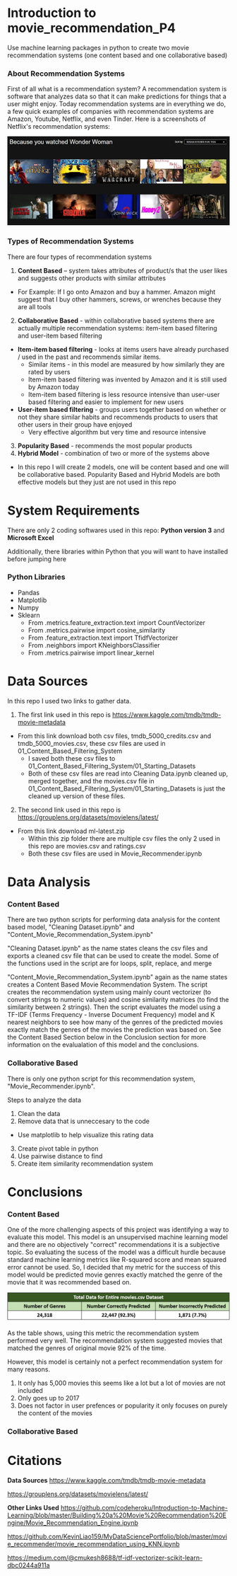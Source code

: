 # Introduction to movie_recommendation_P4
Use machine learning packages in python to create two movie recommendation systems (one content based and one collaborative based)

### About Recommendation Systems
First of all what is a recommendation system? A recommendation system is software that analyzes data so that it can make predictions for things that a user might enjoy. 
Today recommendation systems are in everything we do, a few quick examples of companies with recommendation systems are Amazon, Youtube, Netflix, and even Tinder. Here is a screenshots of Netflix's recommendation systems:

![](04_Images/Netflix_Rec.jpg)

### Types of Recommendation Systems
There are four types of recommendation systems

1. **Content Based** – system takes attributes of product/s that the user likes and suggests other products with similar attributes
  * For Example: If I go onto Amazon and buy a hammer. Amazon might suggest that I buy other hammers, screws, or wrenches because they are all tools
2. **Collaborative Based** - within collaborative based systems there are actually multiple recommendation systems: item-item based filtering and user-item based filtering
  * **Item-item based filtering** - looks at items users have already purchased / used in the past and recommends similar items.
    * Similar items - in this model are measured by how similarly they are rated by users
    * Item-item based filtering was invented by Amazon and it is still used by Amazon today
    * Item-item based filtering is less resource intensive than user-user based filtering and easier to implement for new users
  * **User-item based filtering** - groups users together based on whether or not they share similar habits and recommends products to users that other users in their group have enjoyed
    * Very effective algorithm but very time and resource intensive 
3. **Popularity Based** - recommends the most popular products
4. **Hybrid Model** - combination of two or more of the systems above

* In this repo I will create 2 models, one will be content based and one will be collaborative based. Popularity Based and Hybrid Models are both effective models but they just are not used in this repo

# System Requirements

There are only 2 coding softwares used in this repo: **Python version 3** and **Microsoft Excel**

Additionally, there libraries within Python that you will want to have installed before jumping here

### Python Libraries
* Pandas
* Matplotlib
* Numpy
* Sklearn
  * From .metrics.feature_extraction.text import CountVectorizer
  * From .metrics.pairwise import cosine_similarity
  * From .feature_extraction.text import TfidfVectorizer
  * From .neighbors import KNeighborsClassifier
  * From .metrics.pairwise import linear_kernel

# Data Sources
In this repo I used two links to gather data. 

1. The first link used in this repo is https://www.kaggle.com/tmdb/tmdb-movie-metadata
  * From this link download both csv files, tmdb_5000_credits.csv and tmdb_5000_movies.csv, these csv files are used in 01_Content_Based_Filtering_System
    * I saved both these csv files to 01_Content_Based_Filtering_System/01_Starting_Datasets
    * Both of these csv files are read into Cleaning Data.ipynb cleaned up, merged together, and the movies.csv file in 01_Content_Based_Filtering_System/01_Starting_Datasets is just the cleaned up version of these files. 

2. The second link used in this repo is https://grouplens.org/datasets/movielens/latest/
  * From this link download ml-latest.zip 
    * Within this zip folder there are multiple csv files the only 2 used in this repo are movies.csv and ratings.csv
    * Both these csv files are used in Movie_Recommender.ipynb

# Data Analysis 

### Content Based
There are two python scripts for performing data analysis for the content based model, "Cleaning Dataset.ipynb" and "Content_Movie_Recommendation_System.ipynb"

"Cleaning Dataset.ipynb" as the name states cleans the csv files and exports a cleaned csv file that can be used to create the model. Some of the functions used in the script are for loops, split, replace, and merge

"Content_Movie_Recommendation_System.ipynb" again as the name states creates a Content Based Movie Recommendation System. The script creates the recommendation system using mainly count vectorizer (to convert strings to numeric values) and cosine similarity matrices (to find the similarity between 2 strings). Then the script evaluates the model using a TF-IDF (Terms Frequency - Inverse Document Frequency) model and K nearest neighbors to see how many of the genres of the predicted movies exactly match the genres of the movies the prediction was based on. See the Content Based Section below in the Conclusion section for more information on the evalualation of this model and the conclusions. 

### Collaborative Based
There is only one python script for this recommendation system, "Movie_Recommender.ipynb". 

Steps to analyze the data
1.  Clean the data
2.  Remove data that is unneccesary to the code
   * Use matplotlib to help visualize this rating data
3. Create pivot table in python
4. Use pairwise distance to find
5. Create item similarity recommendation system 


# Conclusions

### Content Based
One of the more challenging aspects of this project was identifying a way to evaluate this model. This model is an unsupervised machine learning model and there are no objectively "correct" recommendations it is a subjective topic. So evaluating the sucess of the model was a difficult hurdle because standard machine learning metrics like R-squared score and mean squared error cannot be used. So, I decided that my metric for the success of this model would be predicted movie genres exactly matched the genre of the movie that it was recommended based on. 

![](04_Images/Picture1.png)

As the table shows, using this metric the recommendation system performed very well. The recommendation system suggested movies that matched the genres of original movie 92% of the time.

However, this model is certainly not a perfect recommendation system for many reasons. 
1. It only has 5,000 movies this seems like a lot but a lot of movies are not included
2. Only goes up to 2017
3. Does not factor in user prefences or popularity it only focuses on purely the content of the movies


### Collaborative Based



# Citations
**Data Sources**
https://www.kaggle.com/tmdb/tmdb-movie-metadata

https://grouplens.org/datasets/movielens/latest/

**Other Links Used**
https://github.com/codeheroku/Introduction-to-Machine-Learning/blob/master/Building%20a%20Movie%20Recommendation%20Engine/Movie_Recommendation_Engine.ipynb

https://github.com/KevinLiao159/MyDataSciencePortfolio/blob/master/movie_recommender/movie_recommendation_using_KNN.ipynb

https://medium.com/@cmukesh8688/tf-idf-vectorizer-scikit-learn-dbc0244a911a
